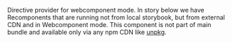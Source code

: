 Directive provider for webcomponent mode.
In story below we have Recomponents that are running not from local storybook, but from external CDN and in Webcomponent mode.
This component is not part of main bundle and available only via any npm CDN like [unpkg](https://unpkg.com/@rebilly/recomponents/dist/recomponents.js).